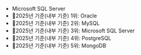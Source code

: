 - Microsoft SQL Server
- 📌2025년 기준(내부 기준) 1위: Oracle
- 📌2025년 기준(내부 기준) 2위: MySQL
- 📌2025년 기준(내부 기준) 3위: Microsoft SQL Server
- 📌2025년 기준(내부 기준) 4위: PostgreSQL
- 📌2025년 기준(내부 기준) 5위: MongoDB